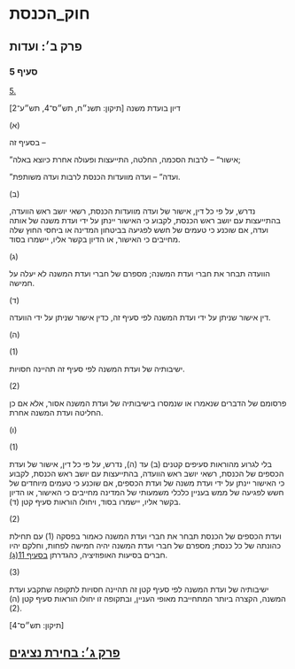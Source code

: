 # חוק_הכנסת

## פרק ב׳: ועדות

### סעיף 5

[5.](https://he.wikisource.org/wiki/%D7%97%D7%95%D7%A7_%D7%94%D7%9B%D7%A0%D7%A1%D7%AA#%D7%A1%D7%A2%D7%99%D7%A3_5)

דיון בועדת משנה [תיקון: תשנ״ח, תש״ס־4, תש״ע־2]

(א)

בסעיף זה –

”אישור“ – לרבות הסכמה, החלטה, התייעצות ופעולה אחרת כיוצא באלה;

”ועדה“ – ועדה מוועדות הכנסת לרבות ועדה משותפת.

(ב)

נדרש, על פי כל דין, אישור של ועדה מוועדות הכנסת, רשאי יושב ראש הוועדה, בהתייעצות עם יושב ראש הכנסת, לקבוע כי האישור יינתן על ידי ועדת משנה של אותה ועדה, אם שוכנע כי טעמים של חשש לפגיעה בביטחון המדינה או ביחסי החוץ שלה מחייבים כי האישור, או הדיון בקשר אליו, יישמרו בסוד.

(ג)

הוועדה תבחר את חברי ועדת המשנה; מספרם של חברי ועדת המשנה לא יעלה על חמישה.

(ד)

דין אישור שניתן על ידי ועדת המשנה לפי סעיף זה, כדין אישור שניתן על ידי הוועדה.

(ה)

(1)

ישיבותיה של ועדת המשנה לפי סעיף זה תהיינה חסויות.

(2)

פרסומם של הדברים שנאמרו או שנמסרו בישיבותיה של ועדת המשנה אסור, אלא אם כן החליטה ועדת המשנה אחרת.

(ו)

(1)

בלי לגרוע מהוראות סעיפים קטנים (ב) עד (ה), נדרש, על פי כל דין, אישור של ועדת הכספים של הכנסת, רשאי יושב ראש הוועדה, בהתייעצות עם יושב ראש הכנסת, לקבוע כי האישור יינתן על ידי ועדת משנה של ועדת הכספים, אם שוכנע כי טעמים מיוחדים של חשש לפגיעה של ממש בעניין כלכלי משמעותי של המדינה מחייבים כי האישור, או הדיון בקשר אליו, יישמרו בסוד, ויחולו הוראות סעיף קטן (ד).

(2)

ועדת הכספים של הכנסת תבחר את חברי ועדת המשנה כאמור בפסקה (1) עם תחילת כהונתה של כל כנסת; מספרם של חברי ועדת המשנה יהיה חמישה לפחות, וחלקם יהיו חברים בסיעות האופוזיציה, כהגדרתן [בסעיף 11(ג)](https://he.wikisource.org/wiki/%D7%97%D7%95%D7%A7_%D7%94%D7%9B%D7%A0%D7%A1%D7%AA#%D7%A1%D7%A2%D7%99%D7%A3_11).

(3)

ישיבותיה של ועדת המשנה לפי סעיף קטן זה תהיינה חסויות לתקופה שתקבע ועדת המשנה, הקצרה ביותר המתחייבת מאופי העניין, ובתקופה זו יחולו הוראות סעיף קטן (ה)(2).

[תיקון: תש״ס־4]

## [פרק ג׳: בחירת נציגים](https://he.wikisource.org/wiki/%D7%97%D7%95%D7%A7_%D7%94%D7%9B%D7%A0%D7%A1%D7%AA#%D7%A4%D7%A8%D7%A7_%D7%92)
